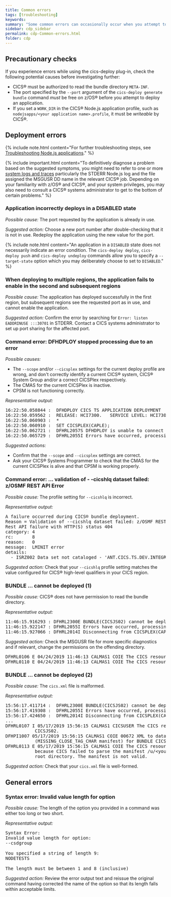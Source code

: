 ```yaml
---
title: Common errors
tags: [troubleshooting]
keywords: 
summary: "Some common errors can occasionally occur when you attempt to deploy a Node.js application using the cics-deploy plug-in."
sidebar: cdp_sidebar
permalink: cdp-Common-errors.html
folder: cdp
---
```


## Precautionary checks

If you experience errors while using the cics-deploy plug-in, check the following potential causes before investigating further:

* CICS® must be authorized to read the bundle directory `META-INF`.
* The port specified by the `--port` argument of the `cics-deploy generate bundle` command *must* be free on z/OS® before you attempt to deploy an application.
* If you set a `WORK_DIR` in the CICS® Node.js application profile, such as `nodejsapps/<your application name>.profile`, it must be *writeable* by CICS®.

## Deployment errors

{% include note.html content="For further troubleshooting steps, see [Troubleshooting Node.js applications](https://www.ibm.com/support/knowledgecenter/en/SSGMCP_5.5.0/troubleshooting/node/node-troubleshooting.html)." %}

{% include important.html content="To definitively diagnose a problem based on the suggested symptoms, you might need to refer to one or more [system logs and traces](cdp-Log-and-trace-files) particularly the STDERR Node.js log and the file assigned the MSGUSR DD name in the relevant CICS® job. Depending on your familiarity with z/OS® and CICS®, and your system privileges, you may also need to consult a CICS® systems administrator to get to the bottom of certain problems." %}

### Application incorrectly deploys in a DISABLED state

*Possible cause:* The port requested by the application is already in use.

*Suggested action:* Choose a new port number after double-checking that it is not in use. Redeploy the application using the new value for the port.

{% include note.html content="An application in a `DISABLED` state does not necessarily indicate an error condition. The `cics-deploy deploy`, `cics-deploy push` and `cics-deploy undeploy` commands allow you to specify a `--target-state` option which you may deliberately choose to set to `DISABLED`." %}

### When deploying to multiple regions, the application fails to enable in the second and subsequent regions
*Possible cause:* The application has deployed successfully in the first region, but subsequent regions see the requested port as in use, and cannot enable the application.

*Suggested action:* Confirm the error by searching for `Error: listen EADDRINUSE :::30701` in STDERR. Contact a CICS systems administrator to set up port sharing for the affected port.

### Command error: DFHDPLOY stopped processing due to an error

*Possible causes:*
* The `--scope` and/or `--cicsplex` settings for the current deploy profile are wrong, and don't correctly identify a current CICS® system, CICS® System Group and/or a correct CICSPlex respectively.
* The CMAS for the current CICSPlex is inactive.
* CPSM is not functioning correctly.

*Representative output:*
<pre class="messageText">
16:22:50.058844 :  DFHDPLOY CICS TS APPLICATION DEPLOYMENT  2019/04/10 4:22pm
16:22:50.059562 :  RELEASE: HCI7300.   SERVICE LEVEL: HCI7300.
16:22:50.060903 :  *
16:22:50.060910 :  SET CICSPLEX(CAPLE);
16:22:50.062721 :  DFHRL2057S DFHDPLOY is unable to connect to CICSPLEX(CAPLE).
16:22:50.065729 :  DFHRL2055I Errors have occurred, processing terminated.
</pre>

*Suggested actions:*

* Confirm that the `--scope` and `--cicsplex` settings are correct.
* Ask your CICS® Systems Programmer to check that the CMAS for the current CICSPlex is alive and that CPSM is working properly.

### Command error: ... validation of - -cicshlq dataset failed: z/OSMF REST API Error

*Possible cause:* The profile setting for `--cicshlq` is incorrect.

*Representative output:*
<pre class="messageText">
A failure occurred during CICS® bundle deployment.
Reason = Validation of --cicshlq dataset failed: z/OSMF REST API Error:
Rest API failure with HTTP(S) status 404
category: 4
rc:       8
reason:   0
message:  LMINIT error
details:
  - ISRZ002 Data set not cataloged - 'ANT.CICS.TS.DEV.INTEGRAT.SDFHLOAD' was not found in catalog.
</pre>

*Suggested action:* 
Check that your `--cicshlq` profile setting matches the value configured for CICS® high-level qualifiers in your CICS region. 

### BUNDLE ... cannot be deployed (1)

*Possible cause:* CICS® does not have permission to read the bundle directory.

*Representative output:*
<pre class="messageText">
11:46:15.916293 : DFHRL2300E BUNDLE(CICSJS02) cannot be deployed. The reason for the failure could not be determined.
11:46:15.922147 : DFHRL2055I Errors have occurred, processing terminated.
11:46:15.927066 : DFHRL2014I Disconnecting from CICSPLEX(CAPLEX).
</pre>

*Suggested action:* 
Check the MSGUSR file for more specific diagnostics and if relevant, change the permissions on the offending directory.

<pre class="messageText">
DFHRL0106 E 04/24/2019 11:46:13 CALMAS1 COIE The CICS resource lifecycle manager failed to create the BUNDLE resource CICSJS02 because CICS is not authorized to read the manifest /u/&lt;username>/CICSJSON_1.0.0/META-INF/cics.xml in the root directory of the bundle.
DFHRL0110 E 04/24/2019 11:46:13 CALMAS1 COIE The CICS resource lifecycle manager has failed to create the BUNDLE resource CICSJS02.
</pre>

### BUNDLE ... cannot be deployed (2)

*Possible cause:* The `cics.xml` file is malformed.

*Representative output:*
<pre class="messageText">
15:56:17.411714 :  DFHRL2300E BUNDLE(CICSJS02) cannot be deployed. The reason for the failure could not be determined.
15:56:17.419308 :  DFHRL2055I Errors have occurred, processing terminated.
15:56:17.424650 :  DFHRL2014I Disconnecting from CICSPLEX(CAPLEX).
...
DFHRL0107 I 05/17/2019 15:56:15 CALMAS1 CICSUSER The CICS resource lifecycle manager has started to create the BUNDLE resource
           CICSJS02.
DFHPI1007 05/17/2019 15:56:15 CALMAS1 COIE 00672 XML to data transformation failed because of incorrect input
           (MISSING_CLOSE_TAG_CHAR manifest) for BUNDLE CICSJS02.
DFHRL0113 E 05/17/2019 15:56:15 CALMAS1 COIE The CICS resource lifecycle manager failed to create the BUNDLE resource CICSJS02
           because CICS failed to parse the manifest /u/&lt;your user id>/pushtest2/CICSJSON_1.0.0/META-INF/cics.xml specified in the bundle   
           root directory. The manifest is not valid.
</pre>

*Suggested action:* 
Check that your `cics.xml` file is well-formed.

## General errors

### Syntax error: Invalid value length for option

*Possible cause:* The length of the option you provided in a command was either too long or two short.

*Representative output:*
<pre class="messageText">
Syntax Error:
Invalid value length for option:
--csdgroup

You specified a string of length 9:
NODETESTS

The length must be between 1 and 8 (inclusive)
</pre>

*Suggested action:*
Review the error output text and reissue the original command having corrected the name of the option so that its length falls within acceptable limits.
